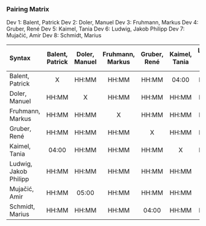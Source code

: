 ### Pairing Matrix
Dev 1: Balent, Patrick
Dev 2: Doler, Manuel
Dev 3: Fruhmann, Markus
Dev 4: Gruber, René
Dev 5: Kaimel, Tania
Dev 6: Ludwig, Jakob Philipp
Dev 7: Mujačić, Amir
Dev 8: Schmidt, Marius


| Syntax      | Balent, Patrick   	  | Doler, Manuel  	  | Fruhmann, Markus   	  | Gruber, René   	  | Kaimel, Tania   	  | Ludwig, Jakob Philipp   	  | Mujačić, Amir   	  | Schmidt, Marius   	  |
| :---        |    :----:   |    :----:   |    :----:   |    :----:   |    :----:   |    :----:   |    :----:   |    :----:   |
| Balent, Patrick      | X           | HH:MM       | HH:MM       | HH:MM       | 04:00    | HH:MM       | HH:MM       | HH:MM       |
| Doler, Manuel       | HH:MM       | X           | HH:MM       | HH:MM       | HH:MM       | HH:MM       | 05:00      | HH:MM       |
| Fruhmann, Markus      | HH:MM       | HH:MM       | X           | HH:MM       | HH:MM       | HH:MM       | HH:MM       | HH:MM       |
| Gruber, René       | HH:MM       | HH:MM       | HH:MM       | X           | HH:MM       | HH:MM       | HH:MM       | 04:00       |
| Kaimel, Tania       | 04:00       | HH:MM       | HH:MM       | HH:MM       | X           | HH:MM       | HH:MM       | HH:MM       |
| Ludwig, Jakob Philipp       | HH:MM       | HH:MM       | HH:MM       | HH:MM       | HH:MM       | X           | 04:00       | HH:MM       |
| Mujačić, Amir      | HH:MM       | 05:00       | HH:MM       | HH:MM       | HH:MM       | 04:00       | X           | HH:MM       |
| Schmidt, Marius       | HH:MM       | HH:MM       | HH:MM       | 04:00       | HH:MM       | HH:MM       | HH:MM       | X           |
